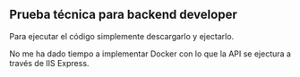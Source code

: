 Prueba técnica para backend developer
-------------------------------------

Para ejecutar el código simplemente descargarlo y ejectarlo.

No me ha dado tiempo a implementar Docker con lo que la API se ejectura a través de IIS Express.
